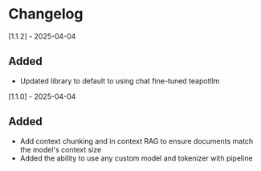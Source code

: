 # Changelog

[1.1.2] - 2025-04-04
## Added
- Updated library to default to using chat fine-tuned teapotllm


[1.1.0] - 2025-04-04
## Added
- Add context chunking and in context RAG to ensure documents match the model's context size
- Added the ability to use any custom model and tokenizer with pipeline

